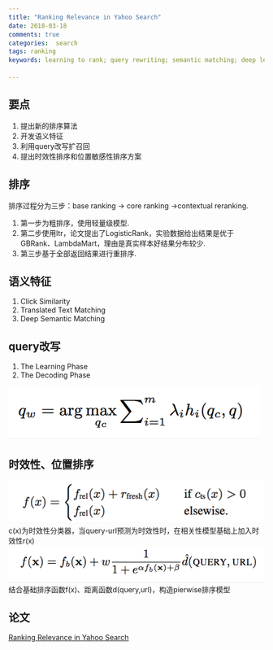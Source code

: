 ```yaml
---
title: "Ranking Relevance in Yahoo Search"
date: 2018-03-18
comments: true
categories:  search
tags: ranking
keywords: learning to rank; query rewriting; semantic matching; deep learning

---
```


## 要点
1. 提出新的排序算法
2. 开发语义特征
3. 利用query改写扩召回
4. 提出时效性排序和位置敏感性排序方案

## 排序
排序过程分为三步：base ranking -> core ranking ->contextual reranking.  
1. 第一步为粗排序，使用轻量级模型.  
2. 第二步使用ltr，论文提出了LogisticRank，实验数据给出结果是优于GBRank、LambdaMart，理由是真实样本好结果分布较少.    
3. 第三步基于全部返回结果进行重排序.

## 语义特征
1. Click Similarity
2. Translated Text Matching
3. Deep Semantic Matching

## query改写
1. The Learning Phase
2. The Decoding Phase  

![avatar](/images/latex/query_rewrite.png)

## 时效性、位置排序
![avatar](/images/latex/time_rank.png)  
c(x)为时效性分类器，当query-url预测为时效性时，在相关性模型基础上加入时效性r(x)
![avatar](/images/latex/poi_rank.png)
结合基础排序函数f(x)、距离函数d(query,url)，构造pierwise排序模型
## 论文
[Ranking Relevance in Yahoo Search](http://www.kdd.org/kdd2016/subtopic/view/ranking-relevance-in-yahoo-search)

